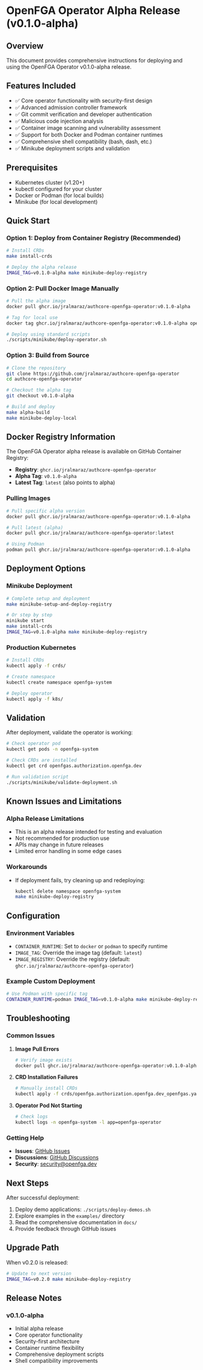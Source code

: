 # OpenFGA Operator Alpha Release (v0.1.0-alpha)

## Overview

This document provides comprehensive instructions for deploying and using the OpenFGA Operator v0.1.0-alpha release.

## Features Included

- ✅ Core operator functionality with security-first design
- ✅ Advanced admission controller framework
- ✅ Git commit verification and developer authentication
- ✅ Malicious code injection analysis
- ✅ Container image scanning and vulnerability assessment
- ✅ Support for both Docker and Podman container runtimes
- ✅ Comprehensive shell compatibility (bash, dash, etc.)
- ✅ Minikube deployment scripts and validation

## Prerequisites

- Kubernetes cluster (v1.20+)
- kubectl configured for your cluster
- Docker or Podman (for local builds)
- Minikube (for local development)

## Quick Start

### Option 1: Deploy from Container Registry (Recommended)

```bash
# Install CRDs
make install-crds

# Deploy the alpha release
IMAGE_TAG=v0.1.0-alpha make minikube-deploy-registry
```

### Option 2: Pull Docker Image Manually

```bash
# Pull the alpha image
docker pull ghcr.io/jralmaraz/authcore-openfga-operator:v0.1.0-alpha

# Tag for local use
docker tag ghcr.io/jralmaraz/authcore-openfga-operator:v0.1.0-alpha openfga-operator:latest

# Deploy using standard scripts
./scripts/minikube/deploy-operator.sh
```

### Option 3: Build from Source

```bash
# Clone the repository
git clone https://github.com/jralmaraz/authcore-openfga-operator
cd authcore-openfga-operator

# Checkout the alpha tag
git checkout v0.1.0-alpha

# Build and deploy
make alpha-build
make minikube-deploy-local
```

## Docker Registry Information

The OpenFGA Operator alpha release is available on GitHub Container Registry:

- **Registry**: `ghcr.io/jralmaraz/authcore-openfga-operator`
- **Alpha Tag**: `v0.1.0-alpha`
- **Latest Tag**: `latest` (also points to alpha)

### Pulling Images

```bash
# Pull specific alpha version
docker pull ghcr.io/jralmaraz/authcore-openfga-operator:v0.1.0-alpha

# Pull latest (alpha)
docker pull ghcr.io/jralmaraz/authcore-openfga-operator:latest

# Using Podman
podman pull ghcr.io/jralmaraz/authcore-openfga-operator:v0.1.0-alpha
```

## Deployment Options

### Minikube Deployment

```bash
# Complete setup and deployment
make minikube-setup-and-deploy-registry

# Or step by step
minikube start
make install-crds
IMAGE_TAG=v0.1.0-alpha make minikube-deploy-registry
```

### Production Kubernetes

```bash
# Install CRDs
kubectl apply -f crds/

# Create namespace
kubectl create namespace openfga-system

# Deploy operator
kubectl apply -f k8s/
```

## Validation

After deployment, validate the operator is working:

```bash
# Check operator pod
kubectl get pods -n openfga-system

# Check CRDs are installed
kubectl get crd openfgas.authorization.openfga.dev

# Run validation script
./scripts/minikube/validate-deployment.sh
```

## Known Issues and Limitations

### Alpha Release Limitations

- This is an alpha release intended for testing and evaluation
- Not recommended for production use
- APIs may change in future releases
- Limited error handling in some edge cases

### Workarounds

- If deployment fails, try cleaning up and redeploying:
  ```bash
  kubectl delete namespace openfga-system
  make minikube-deploy-registry
  ```

## Configuration

### Environment Variables

- `CONTAINER_RUNTIME`: Set to `docker` or `podman` to specify runtime
- `IMAGE_TAG`: Override the image tag (default: `latest`)
- `IMAGE_REGISTRY`: Override the registry (default: `ghcr.io/jralmaraz/authcore-openfga-operator`)

### Example Custom Deployment

```bash
# Use Podman with specific tag
CONTAINER_RUNTIME=podman IMAGE_TAG=v0.1.0-alpha make minikube-deploy-registry
```

## Troubleshooting

### Common Issues

1. **Image Pull Errors**
   ```bash
   # Verify image exists
   docker pull ghcr.io/jralmaraz/authcore-openfga-operator:v0.1.0-alpha
   ```

2. **CRD Installation Failures**
   ```bash
   # Manually install CRDs
   kubectl apply -f crds/openfga.authorization.openfga.dev_openfgas.yaml
   ```

3. **Operator Pod Not Starting**
   ```bash
   # Check logs
   kubectl logs -n openfga-system -l app=openfga-operator
   ```

### Getting Help

- **Issues**: [GitHub Issues](https://github.com/jralmaraz/authcore-openfga-operator/issues)
- **Discussions**: [GitHub Discussions](https://github.com/jralmaraz/authcore-openfga-operator/discussions)
- **Security**: security@openfga.dev

## Next Steps

After successful deployment:

1. Deploy demo applications: `./scripts/deploy-demos.sh`
2. Explore examples in the `examples/` directory
3. Read the comprehensive documentation in `docs/`
4. Provide feedback through GitHub issues

## Upgrade Path

When v0.2.0 is released:

```bash
# Update to next version
IMAGE_TAG=v0.2.0 make minikube-deploy-registry
```

## Release Notes

### v0.1.0-alpha

- Initial alpha release
- Core operator functionality
- Security-first architecture
- Container runtime flexibility
- Comprehensive deployment scripts
- Shell compatibility improvements